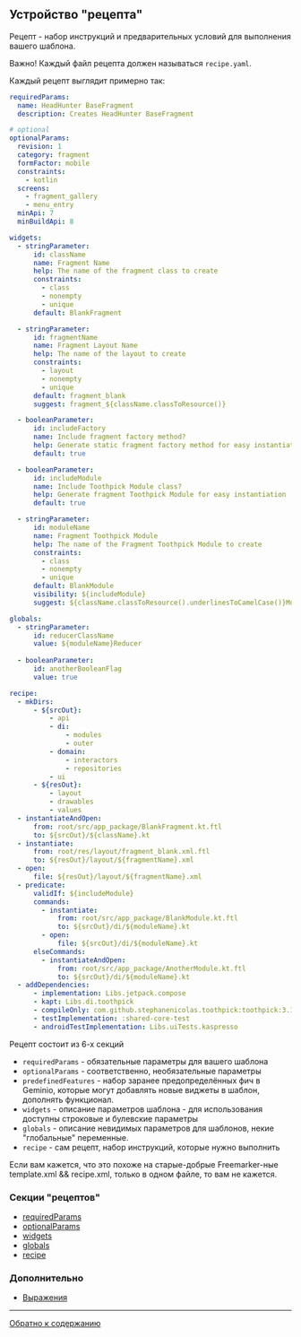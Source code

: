 ## Устройство "рецепта"

Рецепт - набор инструкций и предварительных условий для выполнения вашего шаблона.

Важно! Каждый файл рецепта должен называться `recipe.yaml`.

Каждый рецепт выглядит примерно так:

```yaml
requiredParams:
  name: HeadHunter BaseFragment
  description: Creates HeadHunter BaseFragment

# optional
optionalParams:
  revision: 1
  category: fragment
  formFactor: mobile
  constraints:
    - kotlin
  screens:
    - fragment_gallery
    - menu_entry
  minApi: 7
  minBuildApi: 8

widgets:
  - stringParameter:
      id: className
      name: Fragment Name
      help: The name of the fragment class to create
      constraints:
        - class
        - nonempty
        - unique
      default: BlankFragment

  - stringParameter:
      id: fragmentName
      name: Fragment Layout Name
      help: The name of the layout to create
      constraints:
        - layout
        - nonempty
        - unique
      default: fragment_blank
      suggest: fragment_${className.classToResource()}

  - booleanParameter:
      id: includeFactory
      name: Include fragment factory method?
      help: Generate static fragment factory method for easy instantiation
      default: true

  - booleanParameter:
      id: includeModule
      name: Include Toothpick Module class?
      help: Generate fragment Toothpick Module for easy instantiation
      default: true

  - stringParameter:
      id: moduleName
      name: Fragment Toothpick Module
      help: The name of the Fragment Toothpick Module to create
      constraints:
        - class
        - nonempty
        - unique
      default: BlankModule
      visibility: ${includeModule}
      suggest: ${className.classToResource().underlinesToCamelCase()}Module

globals:
  - stringParameter:
      id: reducerClassName
      value: ${moduleName}Reducer
      
  - booleanParameter:
      id: anotherBooleanFlag
      value: true

recipe:
  - mkDirs:
      - ${srcOut}:
          - api
          - di:
              - modules
              - outer
          - domain:
              - interactors
              - repositories
          - ui
      - ${resOut}:
          - layout
          - drawables
          - values
  - instantiateAndOpen:
      from: root/src/app_package/BlankFragment.kt.ftl
      to: ${srcOut}/${className}.kt
  - instantiate:
      from: root/res/layout/fragment_blank.xml.ftl
      to: ${resOut}/layout/${fragmentName}.xml
  - open:
      file: ${resOut}/layout/${fragmentName}.xml
  - predicate:
      validIf: ${includeModule}
      commands:
        - instantiate:
            from: root/src/app_package/BlankModule.kt.ftl
            to: ${srcOut}/di/${moduleName}.kt
        - open:
            file: ${srcOut}/di/${moduleName}.kt
      elseCommands:
        - instantiateAndOpen:
            from: root/src/app_package/AnotherModule.kt.ftl
            to: ${srcOut}/di/${moduleName}.kt
  - addDependencies:
      - implementation: Libs.jetpack.compose
      - kapt: Libs.di.toothpick
      - compileOnly: com.github.stephanenicolas.toothpick:toothpick:3.1.0
      - testImplementation: :shared-core-test
      - androidTestImplementation: Libs.uiTests.kaspresso
```

Рецепт состоит из 6-х секций

- `requiredParams` - обязательные параметры для вашего шаблона
- `optionalParams` - соответственно, необязательные параметры
- `predefinedFeatures` - набор заранее предопределённых фич в Geminio, которые могут добавлять новые виджеты в шаблон, дополнять функционал.
- `widgets` - описание параметров шаблона - для использования доступны строковые и булевские параметры
- `globals` - описание невидимых параметров для шаблонов, некие "глобальные" переменные.
- `recipe` - сам рецепт, набор инструкций, которые нужно выполнить

Если вам кажется, что это похоже на старые-добрые Freemarker-ные template.xml && recipe.xml,
только в одном файле, то вам не кажется.

### Секции "рецептов"

- [requiredParams](/plugins/hh-geminio/docs/ru/recipe_content/REQURED_PARAMS.md)
- [optionalParams](/plugins/hh-geminio/docs/ru/recipe_content/OPTIONAL_PARAMS.md)
- [widgets](/plugins/hh-geminio/docs/ru/recipe_content/WIDGETS.md)
- [globals](/plugins/hh-geminio/docs/ru/recipe_content/GLOBALS.md)
- [recipe](/plugins/hh-geminio/docs/ru/recipe_content/RECIPE.md)

### Дополнительно

- [Выражения](/plugins/hh-geminio/docs/ru/EXPRESSIONS.md)

---

[Обратно к содержанию](/plugins/hh-geminio/README.md#Содержание)